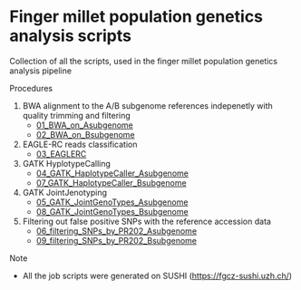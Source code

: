 # Finger millet population genetics analysis scripts
Collection of all the scripts, used in the finger millet population genetics analysis pipeline

Procedures
1. BWA alignment to the A/B subgenome references indepenetly with quality trimming and filtering
    - [01_BWA_on_Asubgenome](https://github.com/bitterce/finger_millet_popGen_Analysis/tree/main/SUSHI_job_scripts/01_BWA_on_Asubgenome)
    - [02_BWA_on_Bsubgenome](https://github.com/bitterce/finger_millet_popGen_Analysis/tree/main/SUSHI_job_scripts/02_BWA_on_Bsubgenome)
2. EAGLE-RC reads classification
    - [03_EAGLERC](https://github.com/bitterce/finger_millet_popGen_Analysis/tree/main/SUSHI_job_scripts/03_EAGLERC)
3. GATK HyplotypeCalling
    - [04_GATK_HaplotypeCaller_Asubgenome](https://github.com/bitterce/finger_millet_popGen_Analysis/tree/main/SUSHI_job_scripts/04_GATK_HaplotypeCaller_Asubgenome)
    - [07_GATK_HaplotypeCaller_Bsubgenome](https://github.com/bitterce/finger_millet_popGen_Analysis/tree/main/SUSHI_job_scripts/07_GATK_HaplotypeCaller_Bsubgenome)
4. GATK JointJenotyping
    - [05_GATK_JointGenoTypes_Asubgenome](https://github.com/bitterce/finger_millet_popGen_Analysis/tree/main/SUSHI_job_scripts/05_GATK_JointGenotTypes_Asubgenome)
    - [08_GATK_JointGenoTypes_Bsubgenome](https://github.com/bitterce/finger_millet_popGen_Analysis/tree/main/SUSHI_job_scripts/08_GATK_JointGenoType_Bsubgenome)
5. Filtering out false positive SNPs with the reference accession data
    - [06_filtering_SNPs_by_PR202_Asubgenome](https://github.com/bitterce/finger_millet_popGen_Analysis/tree/main/SUSHI_job_scripts/06_filtering_SNPs_by_PR202_Asubgenome)
    - [09_filtering_SNPs_by_PR202_Bsubgenome ](https://github.com/bitterce/finger_millet_popGen_Analysis/tree/main/SUSHI_job_scripts/09_filtering_SNPs_by_PR202_Bsubgenome)

Note
- All the job scripts were generated on SUSHI (https://fgcz-sushi.uzh.ch/)


